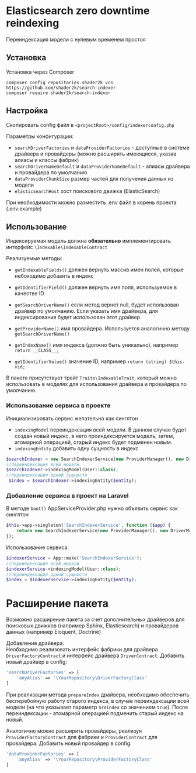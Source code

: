 # Elasticsearch zero downtime reindexing

Переиндексация модели с нулевым временем простоя

## Установка

Установка через Composer
```
composer config repositories.shader2k vcs https://github.com/shader2k/search-indexer
composer require shader2k/search-indexer
```
## Настройка

Скопировать config файл в `<projectRoot>/config/indexerconfig.php` 

Параметры конфигурации:
- `searchDriverFactories` и `dataProviderFactories` - доступные в системе драйвера и провайдеры 
(можно расширять имеющиеся, указав алиасы и классы фабрик)
- `searchDriverNameDefault` и `dataProviderNameDefault` - алиасы драйвера и провайдера по умолчанию
- `dataProviderChunkSize` размер частей для получения данных из модели
- `elasticsearchHost` хост поискового движка (ElasticSearch)

При необходимости можно разместить .env файл в корень проекта (.env.example)

## Использование

Индексируемая модель должна **обязательно** имплементировать интерфейс `\Indexable\IndexableContract`  

Реализуемые методы: 
- `getIndexableFields()` должен вернуть массив имен полей, которые небоходимо добавить в индекс
       
- `getIdentifierField()` должен вернуть имя поля, используемое в качестве ID  

- `getSearchDriverName()` если метод вернет null, будет использован драйвер по умолчанию. Если указать имя драйвера, для индексирования будет использован этот драйвер 

- `getProviderName()` имя провайдера. Используется аналогично методу `getSearchDriverName()`

- `getIndexName()` имя индекса (должно быть уникально), например `return __CLASS__;`

- `getIdentifierValue()` значение ID, например `return (string) $this->id;`

В пакете присутствует трейт `Traits\IndexableTrait`, который можно использовать в моделях для использования драйвера и провайдера по умолчанию.


### Использование сервиса в проекте
Инициализировать сервис желательно как синглтон
- `indexingModel` переиндексация всей модели. В данном случае будет создан новый индекс,
 в него проиндексируется модель, затем, атомарной операцией, старый индекс будет подменен новым.
- `indexingEntity` добавить одну сущность в индекс

```php
$searchIndexer = new SearchIndexerService(new ProviderManager(), new DriverManager());
//переиндексация всей модели
$searchIndexer->indexingModel(User::class);
//переиндексация одной сущности
 $index = $searchIndexer->indexingEntity($entity);
```



### Добавление сервиса в проект на Laravel
В методе `boot()` AppServiceProvider.php нужно объявить сервис как синглтон
```php
$this->app->singleton('SearchIndexerService', function ($app) {
    return new SearchIndexerService(new ProviderManager(), new DriverManager());
});
```
Использование сервиса:
```php
$indexerService = App::make('SearchIndexerService');
//переиндексация всей модели
$indexerService->indexingModel(User::class);
//переиндексация одной сущности
$index = $indexerService->indexingEntity($entity);
```

# Расширение пакета
Возможно расширение пакета за счет дополнительных драйверов для поисковых движков (например Sphinx, Elasticsearch) и провайдеров данных (например Eloquent, Doctrine)  

Добавление драйвера:  
Необходимо реализовать интерфейс фабрики для драйвера `DriverFactoryContract` и интерфейс драйвера `DriverContract`.
Добавить новый драйвер в config: 
```php
'searchDriverFactories' => [
    'anyAlias' => '\YourRepository\DriverFactoryClass'
]
```
При реализации метода `prepareIndex` драйвера, необходимо обеспечить бесперебойную работу старого индекса, в случае переиндексации всей модели
(на что указывает параметр `$reindex` со значением `true`). 
После переиндексации - атомарной операцией подменить старый индекс на новый.

Аналогично можно расширить провайдеры, реализуя `ProviderFactoryContract` для фабрики и `ProviderContract` для провайдера.
Добавить новый провайдер в config:

```php
'dataProviderFactories' => [
    'anyAlias' => '\YourRepository\ProviderFactoryClass'
]
```
